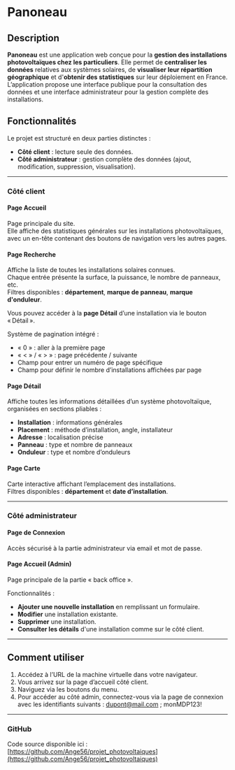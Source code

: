 # Panoneau  

## Description

**Panoneau** est une application web conçue pour la **gestion des installations photovoltaïques chez les particuliers**.
Elle permet de **centraliser les données** relatives aux systèmes solaires, de **visualiser leur répartition géographique** et d'**obtenir des statistiques** sur leur déploiement en France.
L’application propose une interface publique pour la consultation des données et une interface administrateur pour la gestion complète des installations.


## Fonctionnalités

Le projet est structuré en deux parties distinctes :

- **Côté client** : lecture seule des données.
- **Côté administrateur** : gestion complète des données (ajout, modification, suppression, visualisation).

---

### Côté client

#### Page Accueil
Page principale du site.  
Elle affiche des statistiques générales sur les installations photovoltaïques, avec un en-tête contenant des boutons de navigation vers les autres pages.

#### Page Recherche
Affiche la liste de toutes les installations solaires connues.  
Chaque entrée présente la surface, la puissance, le nombre de panneaux, etc.  
Filtres disponibles : **département**, **marque de panneau**, **marque d'onduleur**.

Vous pouvez accéder à la **page Détail** d’une installation via le bouton « Détail ».

Système de pagination intégré :
- « 0 » : aller à la première page
- « < » / « > » : page précédente / suivante
- Champ pour entrer un numéro de page spécifique
- Champ pour définir le nombre d’installations affichées par page

#### Page Détail
Affiche toutes les informations détaillées d’un système photovoltaïque, organisées en sections pliables :
- **Installation** : informations générales
- **Placement** : méthode d’installation, angle, installateur
- **Adresse** : localisation précise
- **Panneau** : type et nombre de panneaux
- **Onduleur** : type et nombre d’onduleurs

#### Page Carte
Carte interactive affichant l’emplacement des installations.  
Filtres disponibles : **département** et **date d’installation**.

---

### Côté administrateur

#### Page de Connexion
Accès sécurisé à la partie administrateur via email et mot de passe.

#### Page Accueil (Admin)
Page principale de la partie « back office ».

Fonctionnalités :
- **Ajouter une nouvelle installation** en remplissant un formulaire.
- **Modifier** une installation existante.
- **Supprimer** une installation.
- **Consulter les détails** d'une installation comme sur le côté client.

---

## Comment utiliser

1. Accédez à l’URL de la machine virtuelle dans votre navigateur.
2. Vous arrivez sur la page d’accueil côté client.
3. Naviguez via les boutons du menu.
4. Pour accéder au côté admin, connectez-vous via la page de connexion avec les identifiants suivants : dupont@mail.com ; monMDP123!

---

### GitHub

Code source disponible ici : [https://github.com/Ange56/projet_photovoltaiques](https://github.com/Ange56/projet_photovoltaiques)
